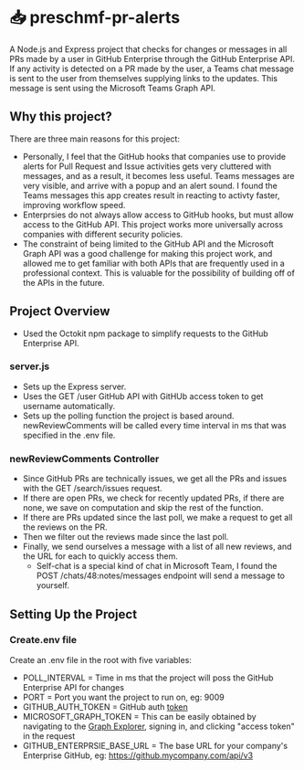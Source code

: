 # :inbox_tray: preschmf-pr-alerts
A Node.js and Express project that checks for changes or messages in all PRs made by a user in GitHub Enterprise through the GitHub Enterprise API. If any activity is detected on a PR made by the user, a Teams chat message is sent to the user from themselves supplying links to the updates. This message is sent using the Microsoft Teams Graph API.

## Why this project?
There are three main reasons for this project:
* Personally, I feel that the GitHub hooks that companies use to provide alerts for Pull Request and Issue activities gets very cluttered with messages, and as a result, it becomes less useful. Teams messages are very visible, and arrive with a popup and an alert sound. I found the Teams messages this app creates result in reacting to activty faster, improving workflow speed.
* Enterprsies do not always allow access to GitHub hooks, but must allow access to the GitHub API. This project works more universally across companies with different security policies.
* The constraint of being limited to the GitHub API and the Microsoft Graph API was a good challenge for making this project work, and allowed me to get familiar with both APIs that are frequently used in a professional context. This is valuable for the possibility of building off of the APIs in the future.

## Project Overview
* Used the Octokit npm package to simplify requests to the GitHub Enterprise API.
### server.js
* Sets up the Express server.
* Uses the GET /user GitHub API with GitHUb access token to get username automatically.
* Sets up the polling function the project is based around. newReviewComments will be called every time interval in ms that was specified in the .env file.

### newReviewComments Controller
* Since GitHub PRs are technically issues, we get all the PRs and issues with the GET /search/issues request.
* If there are open PRs, we check for recently updated PRs, if there are none, we save on computation and skip the rest of the function.
* If there are PRs updated since the last poll, we make a request to get all the reviews on the PR.
* Then we filter out the reviews made since the last poll.
* Finally, we send ourselves a message with a list of all new reviews, and the URL for each to quickly access them.
   * Self-chat is a special kind of chat in Microsoft Team, I found the POST /chats/48:notes/messages endpoint will send a message to yourself.

## Setting Up the Project
### Create.env file
Create an .env file in the root with five variables:
* POLL_INTERVAL = Time in ms that the project will poss the GitHub Enterprise API for changes
* PORT = Port you want the project to run on, eg: 9009
* GITHUB_AUTH_TOKEN = GitHub auth [token](https://docs.github.com/en/authentication/keeping-your-account-and-data-secure/managing-your-personal-access-tokens)
* MICROSOFT_GRAPH_TOKEN = This can be easily obtained by navigating to the [Graph Explorer](developer.microsoft.com/en-us/graph/graph-explorer), signing in, and clicking "access token" in the request
* GITHUB_ENTERPRSIE_BASE_URL = The base URL for your company's Enterprise GitHub, eg: https://github.mycompany.com/api/v3
